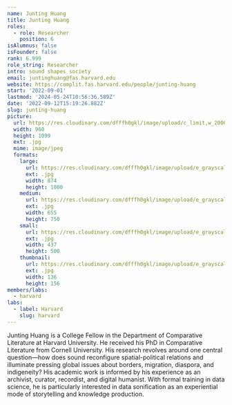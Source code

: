 ```yaml
---
name: Junting Huang
title: Junting Huang
roles:
  - role: Researcher
    position: 6
isAlumnus: false
isFounder: false
rank: 6.999
role_string: Researcher
intro: sound shapes society
email: juntinghuang@fas.harvard.edu
website: https://complit.fas.harvard.edu/people/junting-huang
start: '2022-09-01'
lastmod: '2024-05-24T10:56:36.589Z'
date: '2022-09-12T15:19:26.882Z'
slug: junting-huang
picture:
  url: https://res.cloudinary.com/dfffh0gkl/image/upload/c_limit,w_2000,h_2000/e_grayscale/v1662988662/junting_huang_6fca4b7714.jpg
  width: 960
  height: 1099
  ext: .jpg
  mime: image/jpeg
  formats:
    large:
      url: https://res.cloudinary.com/dfffh0gkl/image/upload/e_grayscale/v1662988663/large_junting_huang_6fca4b7714.jpg
      ext: .jpg
      width: 874
      height: 1000
    medium:
      url: https://res.cloudinary.com/dfffh0gkl/image/upload/e_grayscale/v1662988663/medium_junting_huang_6fca4b7714.jpg
      ext: .jpg
      width: 655
      height: 750
    small:
      url: https://res.cloudinary.com/dfffh0gkl/image/upload/e_grayscale/v1662988663/small_junting_huang_6fca4b7714.jpg
      ext: .jpg
      width: 437
      height: 500
    thumbnail:
      url: https://res.cloudinary.com/dfffh0gkl/image/upload/e_grayscale/v1662988662/thumbnail_junting_huang_6fca4b7714.jpg
      ext: .jpg
      width: 136
      height: 156
members/labs:
  - harvard
labs:
  - label: Harvard
    slug: harvard
---
```

Junting Huang is a College Fellow in the Department of Comparative Literature at Harvard University. He received his PhD in Comparative Literature from Cornell University. His research revolves around one central question—how does sound reconfigure spatial-political relations and illuminate pressing global issues about borders, migration, diaspora, and indigeneity?  His academic work is informed by his experience as an archivist, curator, recordist, and digital humanist. With formal training in data science, he is particularly interested in data sonification as an experiential mode of storytelling and knowledge production.